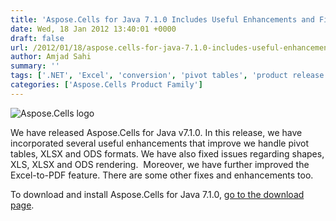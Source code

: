```yaml
---
title: 'Aspose.Cells for Java 7.1.0 Includes Useful Enhancements and Fixes'
date: Wed, 18 Jan 2012 13:40:01 +0000
draft: false
url: /2012/01/18/aspose.cells-for-java-7.1.0-includes-useful-enhancements-and-fixes/
author: Amjad Sahi
summary: ''
tags: ['.NET', 'Excel', 'conversion', 'pivot tables', 'product release']
categories: ['Aspose.Cells Product Family']
---
```


![Aspose.Cells logo][1]

We have released Aspose.Cells for Java v7.1.0. In this release, we have incorporated several useful enhancements that improve we handle pivot tables, XLSX and ODS formats. We have also fixed issues regarding shapes, XLS, XLSX and ODS rendering.  Moreover, we have further improved the Excel-to-PDF feature. There are some other fixes and enhancements too.

To download and install Aspose.Cells for Java 7.1.0, [go to the download page][2].




[1]: http://www.aspose.com/Images/aspose.cells-logo2.jpg
[2]: http://www.aspose.com/community/files/72/java-components/aspose.cells-for-java/entry355902.aspx




